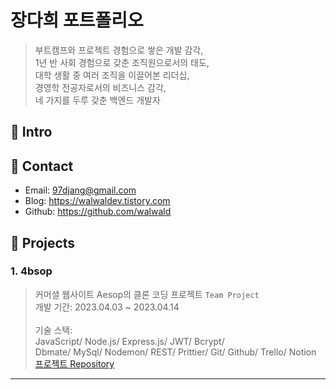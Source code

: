 # 장다희 포트폴리오
> 부트캠프와 프로젝트 경험으로 쌓은 개발 감각,      
> 1년 반 사회 경험으로 갖춘 조직원으로서의 태도,      
> 대학 생활 중 여러 조직을 이끌어본 리더십,      
> 경영학 전공자로서의 비즈니스 감각,               
> 네 가지를 두루 갖춘 백엔드 개발자
      
## 📍 Intro
## 📍 Contact
- Email: 97djang@gmail.com
- Blog: https://walwaldev.tistory.com
- Github: https://github.com/walwald
      
## 📍 Projects
### 1. 4bsop
> 커머셜 웹사이트 Aesop의 클론 코딩 프로젝트 `Team Project`    
개발 기간: 2023.04.03 ~ 2023.04.14        <br><br>
기술 스택:      
JavaScript/ Node.js/ Express.js/ JWT/ Bcrypt/       
Dbmate/ MySql/ Nodemon/ REST/ Prittier/ Git/ Github/ Trello/ Notion      
[프로젝트 Repository](https://github.com/wecode-bootcamp-korea/44-1st-four-branch-backend)
***
